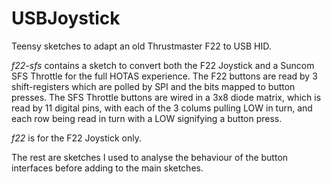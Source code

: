 # USBJoystick
Teensy sketches to adapt an old Thrustmaster F22 to USB HID.

*f22-sfs* contains a sketch to convert both the F22 Joystick and a Suncom SFS Throttle for the full HOTAS experience.
The F22 buttons are read by 3 shift-registers which are polled by SPI and the bits mapped to button presses.
The SFS Throttle buttons are wired in a 3x8 diode matrix, which is read by 11 digital pins, with each of the 3 colums pulling LOW in turn, and each row being read in turn with a LOW signifying a button press.

*f22* is for the F22 Joystick only.

The rest are sketches I used to analyse the behaviour of the button interfaces before adding to the main sketches.

